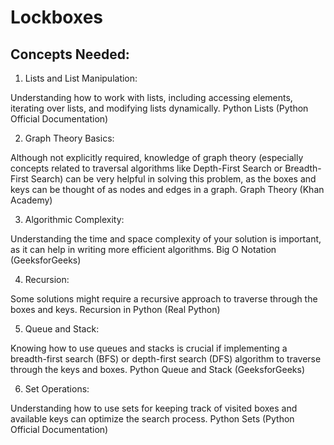 # Lockboxes
## Concepts Needed:

1. Lists and List Manipulation:

Understanding how to work with lists, including accessing elements, iterating over lists, and modifying lists dynamically.
Python Lists (Python Official Documentation)

2. Graph Theory Basics:

Although not explicitly required, knowledge of graph theory (especially concepts related to traversal algorithms like Depth-First Search or Breadth-First Search) can be very helpful in solving this problem, as the boxes and keys can be thought of as nodes and edges in a graph.
Graph Theory (Khan Academy)

3. Algorithmic Complexity:

Understanding the time and space complexity of your solution is important, as it can help in writing more efficient algorithms.
Big O Notation (GeeksforGeeks)

4. Recursion:

Some solutions might require a recursive approach to traverse through the boxes and keys.
Recursion in Python (Real Python)

5. Queue and Stack:

Knowing how to use queues and stacks is crucial if implementing a breadth-first search (BFS) or depth-first search (DFS) algorithm to traverse through the keys and boxes.
Python Queue and Stack (GeeksforGeeks)

6. Set Operations:

Understanding how to use sets for keeping track of visited boxes and available keys can optimize the search process.
Python Sets (Python Official Documentation)
